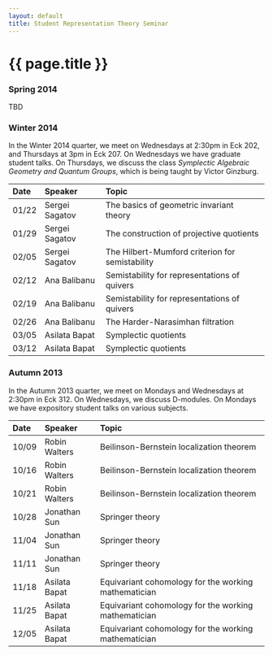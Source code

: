```yaml
---
layout: default
title: Student Representation Theory Seminar
---
```


# {{ page.title }}

### Spring 2014
TBD

### Winter 2014
In the Winter 2014 quarter, we meet on Wednesdays at 2:30pm in Eck 202, and Thursdays at 3pm in Eck 207. On Wednesdays we have graduate student talks. On Thursdays, we discuss the class _Symplectic Algebraic Geometry and Quantum Groups_, which is being taught by Victor Ginzburg.

<div class="classplan">

| Date  | Speaker        | Topic                                           |
| :---- | :--------      | :---                                            |
| 01/22 | Sergei Sagatov | The basics of geometric invariant theory        |
| 01/29 | Sergei Sagatov | The construction of projective quotients        |
| 02/05 | Sergei Sagatov | The Hilbert-Mumford criterion for semistability |
| 02/12 | Ana Balibanu   | Semistability for representations of quivers    |
| 02/19 | Ana Balibanu   | Semistability for representations of quivers    |
| 02/26 | Ana Balibanu   | The Harder-Narasimhan filtration                |
| 03/05 | Asilata Bapat  | Symplectic quotients                            |
| 03/12 | Asilata Bapat  | Symplectic quotients                            |

</div>

### Autumn 2013
In the Autumn 2013 quarter, we meet on Mondays and Wednesdays at 2:30pm in Eck 312. On Wednesdays, we discuss D-modules. On Mondays we have expository student talks on various subjects.

<div class="classplan">

| Date  | Speaker       | Topic                                                |
| :---- | :-------      | :----                                                |
| 10/09 | Robin Walters | Beilinson-Bernstein localization theorem             |
| 10/16 | Robin Walters | Beilinson-Bernstein localization theorem             |
| 10/21 | Robin Walters | Beilinson-Bernstein localization theorem             |
| 10/28 | Jonathan Sun  | Springer theory                                      |
| 11/04 | Jonathan Sun  | Springer theory                                      |
| 11/11 | Jonathan Sun  | Springer theory                                      |
| 11/18 | Asilata Bapat | Equivariant cohomology for the working mathematician |
| 11/25 | Asilata Bapat | Equivariant cohomology for the working mathematician |
| 12/05 | Asilata Bapat | Equivariant cohomology for the working mathematician |

</div>

